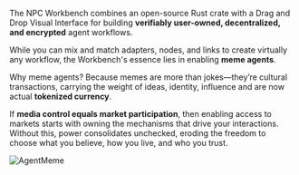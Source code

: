 The NPC Workbench combines an open-source Rust crate with a Drag and Drop Visual Interface for building **verifiably user-owned, decentralized, and encrypted** agent workflows.

While you can mix and match adapters, nodes, and links to create virtually any workflow, the Workbench's essence lies in enabling **meme agents**.

Why meme agents? Because memes are more than jokes—they’re cultural transactions, carrying the weight of ideas, identity, influence and are now actual **tokenized currency**. 

If **media control equals market participation**, then enabling access to markets starts with owning the mechanisms that drive your interactions. Without this, power consolidates unchecked, eroding the freedom to choose what you believe, how you live, and who you trust.

![AgentMeme](https://digitalax.infura-ipfs.io/ipfs/)


